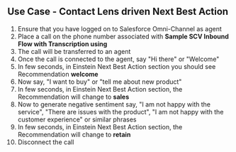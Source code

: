 ## Use Case - Contact Lens driven Next Best Action

1. Ensure that you have logged on to Salesforce Omni-Channel as agent
2. Place a call on the phone number associated with **Sample SCV Inbound Flow with Transcription using**
3. The call will be transferred to an agent
4. Once the call is connected to the agent, say "Hi there" or "Welcome"
5. In few seconds, in Einstein Next Best Action section you should see Recommendation **welcome**
6. Now say, "I want to buy" or "tell me about new product"
7. In few seconds, in Einstein Next Best Action section, the Recommendation will change to **sales**
8. Now to generate negative sentiment say, "I am not happy with the service", "There are issues with the product", "I am not happy with the customer experience" or similar phrases
9. In few seconds, in Einstein Next Best Action section, the Recommendation will change to **retain**
10. Disconnect the call
